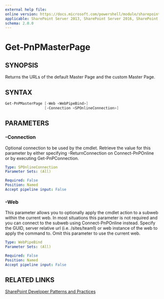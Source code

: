 ```yaml
---
external help file:
online version: https://docs.microsoft.com/powershell/module/sharepoint-pnp/get-pnpmasterpage
applicable: SharePoint Server 2013, SharePoint Server 2016, SharePoint Server 2019, SharePoint Online
schema: 2.0.0
---
```


# Get-PnPMasterPage

## SYNOPSIS
Returns the URLs of the default Master Page and the custom Master Page.

## SYNTAX

```powershell
Get-PnPMasterPage [-Web <WebPipeBind>]
                  [-Connection <SPOnlineConnection>]
```

## PARAMETERS

### -Connection
Optional connection to be used by the cmdlet. Retrieve the value for this parameter by either specifying -ReturnConnection on Connect-PnPOnline or by executing Get-PnPConnection.

```yaml
Type: SPOnlineConnection
Parameter Sets: (All)

Required: False
Position: Named
Accept pipeline input: False
```

### -Web
This parameter allows you to optionally apply the cmdlet action to a subweb within the current web. In most situations this parameter is not required and you can connect to the subweb using Connect-PnPOnline instead. Specify the GUID, server relative url (i.e. /sites/team1) or web instance of the web to apply the command to. Omit this parameter to use the current web.

```yaml
Type: WebPipeBind
Parameter Sets: (All)

Required: False
Position: Named
Accept pipeline input: False
```

## RELATED LINKS

[SharePoint Developer Patterns and Practices](https://aka.ms/sppnp)
